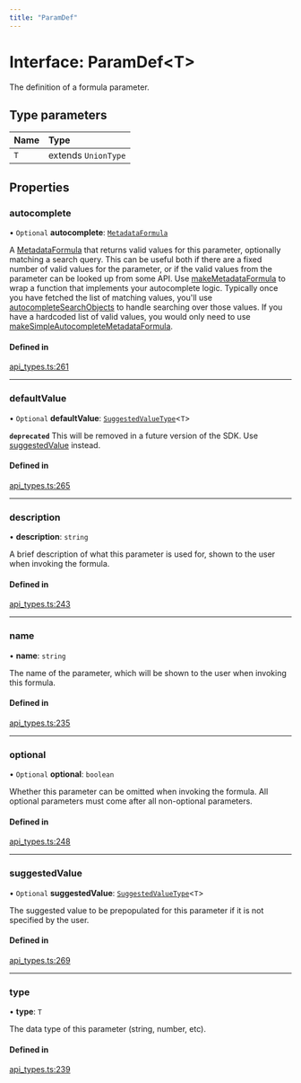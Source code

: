 ```yaml
---
title: "ParamDef"
---
```

# Interface: ParamDef<T\>

The definition of a formula parameter.

## Type parameters

| Name | Type |
| :------ | :------ |
| `T` | extends `UnionType` |

## Properties

### autocomplete

• `Optional` **autocomplete**: [`MetadataFormula`](../types/MetadataFormula.md)

A [MetadataFormula](../types/MetadataFormula.md) that returns valid values for this parameter, optionally matching a search
query. This can be useful both if there are a fixed number of valid values for the parameter,
or if the valid values from the parameter can be looked up from some API.
Use [makeMetadataFormula](../functions/makeMetadataFormula.md) to wrap a function that implements your autocomplete logic.
Typically once you have fetched the list of matching values, you'll use
[autocompleteSearchObjects](../functions/autocompleteSearchObjects.md) to handle searching over those values.
If you have a hardcoded list of valid values, you would only need to use
[makeSimpleAutocompleteMetadataFormula](../functions/makeSimpleAutocompleteMetadataFormula.md).

#### Defined in

[api_types.ts:261](https://github.com/coda/packs-sdk/blob/main/api_types.ts#L261)

___

### defaultValue

• `Optional` **defaultValue**: [`SuggestedValueType`](../types/SuggestedValueType.md)<`T`\>

**`deprecated`** This will be removed in a future version of the SDK. Use [suggestedValue](ParamDef.md#suggestedvalue) instead.

#### Defined in

[api_types.ts:265](https://github.com/coda/packs-sdk/blob/main/api_types.ts#L265)

___

### description

• **description**: `string`

A brief description of what this parameter is used for, shown to the user when invoking the formula.

#### Defined in

[api_types.ts:243](https://github.com/coda/packs-sdk/blob/main/api_types.ts#L243)

___

### name

• **name**: `string`

The name of the parameter, which will be shown to the user when invoking this formula.

#### Defined in

[api_types.ts:235](https://github.com/coda/packs-sdk/blob/main/api_types.ts#L235)

___

### optional

• `Optional` **optional**: `boolean`

Whether this parameter can be omitted when invoking the formula.
All optional parameters must come after all non-optional parameters.

#### Defined in

[api_types.ts:248](https://github.com/coda/packs-sdk/blob/main/api_types.ts#L248)

___

### suggestedValue

• `Optional` **suggestedValue**: [`SuggestedValueType`](../types/SuggestedValueType.md)<`T`\>

The suggested value to be prepopulated for this parameter if it is not specified by the user.

#### Defined in

[api_types.ts:269](https://github.com/coda/packs-sdk/blob/main/api_types.ts#L269)

___

### type

• **type**: `T`

The data type of this parameter (string, number, etc).

#### Defined in

[api_types.ts:239](https://github.com/coda/packs-sdk/blob/main/api_types.ts#L239)
